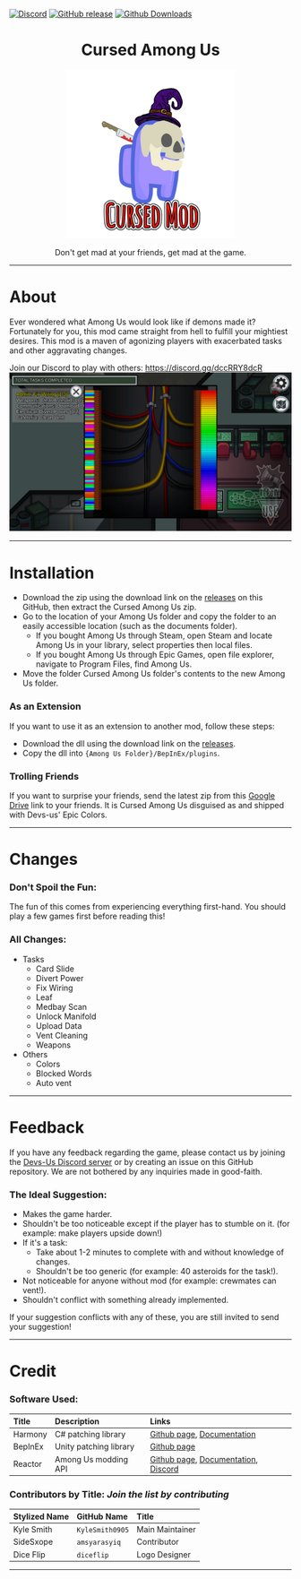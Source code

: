 [![Discord](https://img.shields.io/discord/845314615524851722.svg?label=&logo=discord&logoColor=ffffff&color=7389D8&labelColor=6A7EC2)](https://discord.gg/dccRRY8dcR)
[![GitHub release](https://img.shields.io/github/release/Devs-Us/Cursed-Among-Us.svg)](https://GitHub.com/Devs-Us/Cursed-Among-Us/releases/)
[![Github Downloads](https://img.shields.io/github/downloads/Devs-Us/Cursed-Among-Us/total.svg)](https://github.com/Devs-Us/Cursed-Among-Us/releases)

<h1 align="center">Cursed Among Us</h1>
<p align="center">
	<img alt="Cursed Among Us" src="https://github.com/Devs-Us/Cursed-Among-Us/blob/master/Images/icon.png"/>
</p>
<p align="center">Don't get mad at your friends, get mad at the game.</p>

---
# About
Ever wondered what Among Us would look like if demons made it? Fortunately for you, this mod came straight from hell to fulfill your mightiest desires. This mod is a maven of agonizing players with exacerbated tasks and other aggravating changes.

Join our Discord to play with others: https://discord.gg/dccRRY8dcR
![Gameplay Footage](/Images/aboutPage.png)

---
# Installation
- Download the zip using the download link on the [releases](https://github.com/Devs-Us/Cursed-Among-Us/releases/latest) on this GitHub, then extract the Cursed Among Us zip.
- Go to the location of your Among Us folder and copy the folder to an easily accessible location (such as the documents folder).
	- If you bought Among Us through Steam, open Steam and locate Among Us in your library, select properties then local files.
	- If you bought Among Us through Epic Games, open file explorer, navigate to Program Files, find Among Us.
- Move the folder Cursed Among Us folder's contents to the new Among Us folder.

### **As an Extension**
If you want to use it as an extension to another mod, follow these steps:
- Download the dll using the download link on the [releases](https://github.com/Devs-Us/Cursed-Among-Us/releases/latest).
- Copy the dll into `{Among Us Folder}/BepInEx/plugins`.

### **Trolling Friends**
If you want to surprise your friends, send the latest zip from this [Google Drive](https://drive.google.com/drive/folders/1iduUzg6brT4uGHLcSO39O-e9J0P1elYD) link to your friends. It is Cursed Among Us disguised as and shipped with Devs-us' Epic Colors.

---
# Changes
### **Don't Spoil the Fun:**
The fun of this comes from experiencing everything first-hand. You should play a few games first before reading this!

### **All Changes:**
- Tasks
	- Card Slide
	- Divert Power
	- Fix Wiring
	- Leaf
	- Medbay Scan
	- Unlock Manifold
	- Upload Data
	- Vent Cleaning
	- Weapons
- Others
	- Colors
	- Blocked Words
	- Auto vent

---
# Feedback
If you have any feedback regarding the game, please contact us by joining the [Devs-Us Discord server](https://discord.gg/dccRRY8dcR "Discord Server") or by creating an issue on this GitHub repository. We are not bothered by any inquiries made in good-faith.

### **The Ideal Suggestion:**
- Makes the game harder.
- Shouldn't be too noticeable except if the player has to stumble on it. (for example: make players upside down!)
- If it's a task:
	- Take about 1-2 minutes to complete with and without knowledge of changes.
	- Shouldn't be too generic (for example: 40 asteroids for the task!).
- Not noticeable for anyone without mod (for example: crewmates can vent!).
- Shouldn't conflict with something already implemented.

If your suggestion conflicts with any of these, you are still invited to send your suggestion!

---
# Credit
### **Software Used:**
| Title| Description| Links|
|:---|:---|:---|
| Harmony| C# patching library| [Github page](https://github.com/pardeike/Harmony "Github Page"), [Documentation](https://harmony.pardeike.net/ "Documentation")|
| BepInEx| Unity patching library| [Github page](https://github.com/BepInEx/BepInEx "Github Page")|
| Reactor| Among Us modding API| [Github page](https://github.com/NuclearPowered/Reactor "Github Page"), [Documentation](https://docs.reactor.gg/ "Documentation"), [Discord](https://discord.com/invite/pKM7pbufP3 "Discord Server")|

### **Contributors by Title:** _Join the list by contributing_
| Stylized Name| GitHub Name| Title|
|:---|:---|:---|
| Kyle Smith| `KyleSmith0905`| Main Maintainer|
| SideSxope| `amsyarasyiq`| Contributor|
| Dice Flip| `diceflip`| Logo Designer|
---